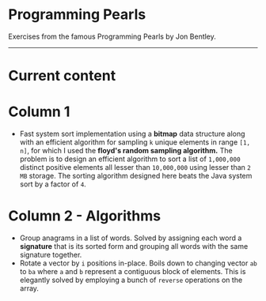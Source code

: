 # Programming Pearls

Exercises from the famous Programming Pearls by Jon Bentley.

***
# Current content

# Column 1

* Fast system sort implementation using a **bitmap** data structure along with an efficient algorithm for 
sampling `k` unique elements in range `[1, n]`, for which I used the **floyd's random sampling algorithm.** The problem is to design an efficient algorithm to sort a list of 
`1,000,000` distinct positive elements all lesser than `10,000,000` using lesser than `2 MB` storage. The sorting 
algorithm designed here beats the Java system sort by a factor of `4`.


# Column 2 - Algorithms

* Group anagrams in a list of words. Solved by assigning each word a **signature** that is its sorted form 
and grouping all words with the same signature together.
* Rotate a vector by `i` positions in-place. Boils down to changing vector `ab` to `ba` where `a` and `b`
represent a contiguous block of elements. This is elegantly solved by employing a bunch of `reverse` operations
on the array. 


